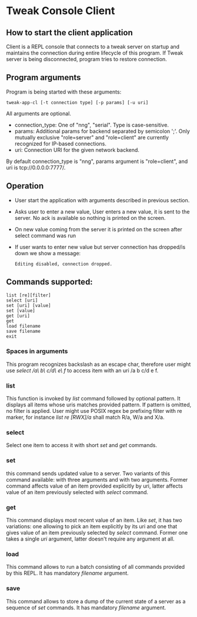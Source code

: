 # Tweak Console Client

## How to start the client application

Client is a REPL console that connects to a tweak server on startup
and maintains the connection during entire lifecycle of this program.
If Tweak server is being disconnected, program tries to restore connection.

## Program arguments

Program is being started with these arguments: 

```
tweak-app-cl [-t connection type] [-p params] [-u uri]
```

All arguments are optional. 

 - connection_type: One of "nng", "serial". Type is case-sensitive.
 - params: Additional params for backend separated by semicolon ';'.
 Only mutually exclusive "role=server" and "role=client" are currently recognized for IP-based connections.
 - uri: Connection URI for the given network backend.

 By default connection_type is "nng", params argument is "role=client", and uri is tcp://0.0.0.0:7777/.

## Operation

 - User start the application with arguments described in previous section.
 - Asks user to enter a new value, User enters a new value, it is sent to the server. No ack is available so nothing is printed on the screen.
 - On new value coming from the server it is printed on the screen after select command was run
 - If user wants to enter new value but server connection has dropped/is down we show a message:
 
       Editing disabled, connection dropped.
   
## Commands supported:
 
 ```
 list [re][filter]
 select [uri]
 set [uri] [value]
 set [value]
 get [uri]
 get
 load filename
 save filename
 exit
 ```

### Spaces in arguments

This program recognizes backslash as an escape char, therefore user
might use _select /a\ b\ c/d\ e\ f_ to access item with an 
uri /a b c/d e f.

### list

This function is invoked by _list_ command followed by optional pattern.
It displays all items whose uris matches provided pattern.
If pattern is omitted, no filter is applied.
User might use POSIX regex be prefixing filter with re marker,
for instance _list re [RWX]/a_ shall match R/a, W/a and X/a.

### select

Select one item to access it with short _set_ and _get_ commands.

### set

this command sends updated value to a server.
Two variants of this command available: with three arguments and with two arguments.
Former command affects value of an item provided explicitly by uri,
latter affects value of an item previously selected with _select_ command.

### get

This command displays most recent value of an item. Like _set_, it has
two variations: one allowing to pick an item explicitly by its uri 
and one that gives value of an item previously selected by _select_ command.
Former one takes a single _uri_ argument, latter doesn't
require any argument at all.

### load

This command allows to run a batch consisting of all commands provided
by this REPL. It has mandatory _filename_ argument.

### save

This command allows to store a dump of the current state of a server as
a sequence of _set_ commands. It has mandatory _filename_ argument.
